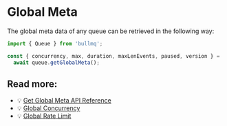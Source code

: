 # Global Meta

The global meta data of any queue can be retrieved in the following way:

```typescript
import { Queue } from 'bullmq';

const { concurrency, max, duration, maxLenEvents, paused, version } =
  await queue.getGlobalMeta();
```

## Read more:

- 💡 [Get Global Meta API Reference](https://api.docs.bullmq.io/classes/v5.Queue.html#getglobalmeta)
- 💡 [Global Concurrency](./global-concurrency.md)
- 💡 [Global Rate Limit](./global-rate-limit.md)
